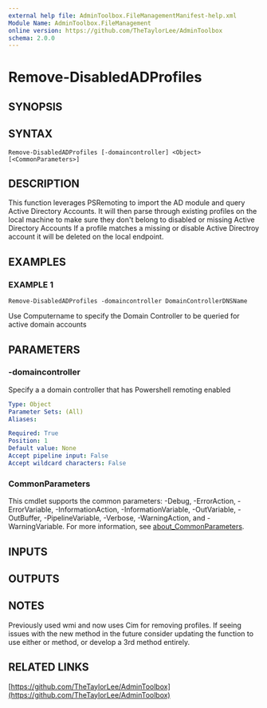 ```yaml
---
external help file: AdminToolbox.FileManagementManifest-help.xml
Module Name: AdminToolbox.FileManagement
online version: https://github.com/TheTaylorLee/AdminToolbox
schema: 2.0.0
---
```


# Remove-DisabledADProfiles

## SYNOPSIS

## SYNTAX

```
Remove-DisabledADProfiles [-domaincontroller] <Object> [<CommonParameters>]
```

## DESCRIPTION
This function leverages PSRemoting to import the AD module and query Active Directory Accounts.
It will then parse through existing profiles on the local machine to make sure they don't belong to disabled or missing Active Directory Accounts
If a profile matches a missing or disable Active Directroy account it will be deleted on the local endpoint.

## EXAMPLES

### EXAMPLE 1
```
Remove-DisabledADProfiles -domaincontroller DomainControllerDNSName
```

Use Computername to specify the Domain Controller to be queried for active domain accounts

## PARAMETERS

### -domaincontroller
Specify a a domain controller that has Powershell remoting enabled

```yaml
Type: Object
Parameter Sets: (All)
Aliases:

Required: True
Position: 1
Default value: None
Accept pipeline input: False
Accept wildcard characters: False
```

### CommonParameters
This cmdlet supports the common parameters: -Debug, -ErrorAction, -ErrorVariable, -InformationAction, -InformationVariable, -OutVariable, -OutBuffer, -PipelineVariable, -Verbose, -WarningAction, and -WarningVariable. For more information, see [about_CommonParameters](http://go.microsoft.com/fwlink/?LinkID=113216).

## INPUTS

## OUTPUTS

## NOTES
Previously used wmi and now uses Cim for removing profiles.
If seeing issues with the new method in the future consider updating the function to use either or method, or develop a 3rd method entirely.

## RELATED LINKS

[https://github.com/TheTaylorLee/AdminToolbox](https://github.com/TheTaylorLee/AdminToolbox)

